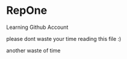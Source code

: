 # RepOne
Learning Github Account

please dont waste your time reading this file :)

another waste of time
